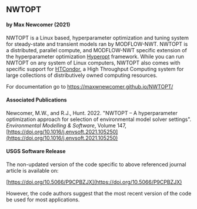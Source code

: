 ## NWTOPT
#### by Max Newcomer (2021)

NWTOPT is a Linux based, hyperparameter optimization and tuning system for steady-state and transient models ran by MODFLOW-NWT. NWTOPT is a distributed, parallel compute, and MODFLOW-NWT specific extension of the hyperparameter optimization [Hyperopt](https://github.com/hyperopt/hyperopt) framework. While you can run NWTOPT on any system of Linux computers, NWTOPT also comes with specific support for [HTCondor](https://research.cs.wisc.edu/htcondor/), a High Throughput Computing system for large collections of distributively owned computing resources.

For documentation go to https://maxwnewcomer.github.io/NWTOPT/

#### Associated Publications

Newcomer, M.W., and R.J., Hunt. 2022. "NWTOPT – A hyperparameter optimization approach for selection of environmental model solver settings". *Environmental Modelling & Software*, Volume 147, [https://doi.org/10.1016/j.envsoft.2021.105250](https://doi.org/10.1016/j.envsoft.2021.105250)

#### USGS Software Release

The non-updated version of the code specific to above referenced journal article is available on:

[https://doi.org/10.5066/P9CPBZJX](https://doi.org/10.5066/P9CPBZJX)

However, the code authors suggest that the most recent version of the code be used for most applications.
